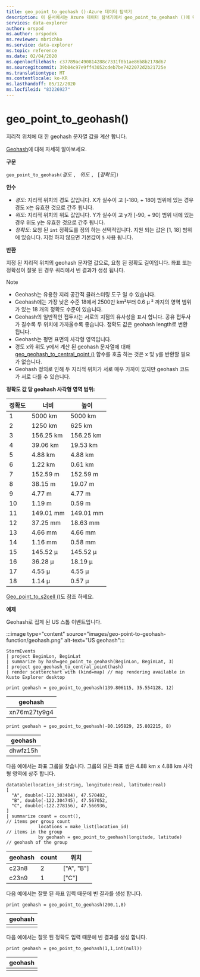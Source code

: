 ```yaml
---
title: geo_point_to_geohash ()-Azure 데이터 탐색기
description: 이 문서에서는 Azure 데이터 탐색기에서 geo_point_to_geohash ()에 대해 설명 합니다.
services: data-explorer
author: orspod
ms.author: orspodek
ms.reviewer: mbrichko
ms.service: data-explorer
ms.topic: reference
ms.date: 02/04/2020
ms.openlocfilehash: c37789ac490814288c7331f0b1ae86b8b2178d67
ms.sourcegitcommit: 39b04c97e9ff43052cdeb7be7422072d2b21725e
ms.translationtype: MT
ms.contentlocale: ko-KR
ms.lasthandoff: 05/12/2020
ms.locfileid: "83226927"
---
```

# <a name="geo_point_to_geohash"></a>geo_point_to_geohash()

지리적 위치에 대 한 geohash 문자열 값을 계산 합니다.

[Geohash](https://en.wikipedia.org/wiki/Geohash)에 대해 자세히 알아보세요.  

**구문**

`geo_point_to_geohash(`*경도* `, ` *위도* `, ` [*정확도*]`)`

**인수**

* *경도*: 지리적 위치의 경도 값입니다. X가 실수이 고 [-180, + 180] 범위에 있는 경우 경도 x는 유효한 것으로 간주 됩니다. 
* *위도*: 지리적 위치의 위도 값입니다. Y가 실수이 고 y가 [-90, + 90] 범위 내에 있는 경우 위도 y는 유효한 것으로 간주 됩니다. 
* *정확도*: 요청 된 `int` 정확도를 정의 하는 선택적입니다. 지원 되는 값은 [1, 18] 범위에 있습니다. 지정 하지 않으면 기본값이 `5` 사용 됩니다.

**반환**

지정 된 지리적 위치의 geohash 문자열 값으로, 요청 된 정확도 길이입니다. 좌표 또는 정확성이 잘못 된 경우 쿼리에서 빈 결과가 생성 됩니다.

> [!NOTE]
>
> * Geohash는 유용한 지리 공간적 클러스터링 도구 일 수 있습니다.
> * Geohash에는 가장 낮은 수준 18에서 2500만 km²부터 0.6 μ ² 까지의 영역 범위가 있는 18 개의 정확도 수준이 있습니다.
> * Geohash의 일반적인 접두사는 서로의 지점의 유사성을 표시 합니다. 공유 접두사가 길수록 두 위치에 가까울수록 좋습니다. 정확도 값은 geohash length로 변환 됩니다.
> * Geohash는 평면 표면의 사각형 영역입니다.
> * 경도 x와 위도 y에서 계산 된 geohash 문자열에 대해 [geo_geohash_to_central_point ()](geo-geohash-to-central-point-function.md) 함수를 호출 하는 것은 x 및 y를 반환할 필요가 없습니다.
> * Geohash 정의로 인해 두 지리적 위치가 서로 매우 가까이 있지만 geohash 코드가 서로 다를 수 있습니다.

**정확도 값 당 geohash 사각형 영역 범위:**

| 정확도 | 너비     | 높이    |
|----------|-----------|-----------|
| 1        | 5000 km   | 5000 km   |
| 2        | 1250 km   | 625 km    |
| 3        | 156.25 km | 156.25 km |
| 4        | 39.06 km  | 19.53 km  |
| 5        | 4.88 km   | 4.88 km   |
| 6        | 1.22 km   | 0.61 km   |
| 7        | 152.59 m  | 152.59 m  |
| 8        | 38.15 m   | 19.07 m   |
| 9        | 4.77 m    | 4.77 m    |
| 10       | 1.19 m    | 0.59 m    |
| 11       | 149.01 mm | 149.01 mm |
| 12       | 37.25 mm  | 18.63 mm  |
| 13       | 4.66 mm   | 4.66 mm   |
| 14       | 1.16 mm   | 0.58 mm   |
| 15       | 145.52 μ  | 145.52 μ  |
| 16       | 36.28 μ   | 18.19 μ   |
| 17       | 4.55 μ    | 4.55 μ    |
| 18       | 1.14 μ    | 0.57 μ    |

[Geo_point_to_s2cell ()](geo-point-to-s2cell-function.md)도 참조 하세요.

**예제**

Geohash로 집계 된 US 스톰 이벤트입니다.

:::image type="content" source="images/geo-point-to-geohash-function/geohash.png" alt-text="US geohash":::

<!-- csl: https://help.kusto.windows.net/Samples -->
```kusto
StormEvents
| project BeginLon, BeginLat
| summarize by hash=geo_point_to_geohash(BeginLon, BeginLat, 3)
| project geo_geohash_to_central_point(hash)
| render scatterchart with (kind=map) // map rendering available in Kusto Explorer desktop
```

<!-- csl: https://help.kusto.windows.net/Samples -->
```kusto
print geohash = geo_point_to_geohash(139.806115, 35.554128, 12)  
```

| geohash      |
|--------------|
| xn76m27ty9g4 |

<!-- csl: https://help.kusto.windows.net/Samples -->
```kusto
print geohash = geo_point_to_geohash(-80.195829, 25.802215, 8)
```

|geohash|
|---|
|dhwfz15h|

다음 예에서는 좌표 그룹을 찾습니다. 그룹의 모든 좌표 쌍은 4.88 km x 4.88 km 사각형 영역에 상주 합니다.

<!-- csl: https://help.kusto.windows.net/Samples -->
```kusto
datatable(location_id:string, longitude:real, latitude:real)
[
  "A", double(-122.303404), 47.570482,
  "B", double(-122.304745), 47.567052,
  "C", double(-122.278156), 47.566936,
]
| summarize count = count(),                                          // items per group count
            locations = make_list(location_id)                        // items in the group
            by geohash = geo_point_to_geohash(longitude, latitude)    // geohash of the group
```

| geohash | count | 위치  |
|---------|-------|------------|
| c23n8   | 2     | ["A", "B"] |
| c23n9   | 1     | ["C"]      |

다음 예에서는 잘못 된 좌표 입력 때문에 빈 결과를 생성 합니다.

<!-- csl: https://help.kusto.windows.net/Samples -->
```kusto
print geohash = geo_point_to_geohash(200,1,8)
```

| geohash |
|---------|
|         |

다음 예에서는 잘못 된 정확도 입력 때문에 빈 결과를 생성 합니다.

<!-- csl: https://help.kusto.windows.net/Samples -->
```kusto
print geohash = geo_point_to_geohash(1,1,int(null))
```

| geohash |
|---------|
|         |
